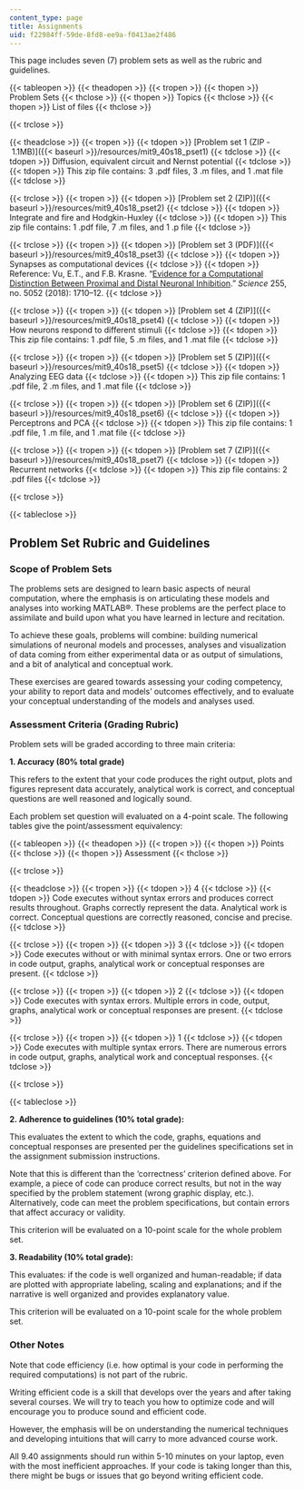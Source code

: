 ```yaml
---
content_type: page
title: Assignments
uid: f22984ff-59de-8fd8-ee9a-f0413ae2f486
---
```


This page includes seven (7) problem sets as well as the rubric and guidelines.

{{< tableopen >}}
{{< theadopen >}}
{{< tropen >}}
{{< thopen >}}
Problem Sets
{{< thclose >}}
{{< thopen >}}
Topics
{{< thclose >}}
{{< thopen >}}
List of files
{{< thclose >}}

{{< trclose >}}

{{< theadclose >}}
{{< tropen >}}
{{< tdopen >}}
[Problem set 1 (ZIP - 1.1MB)]({{< baseurl >}}/resources/mit9_40s18_pset1)
{{< tdclose >}}
{{< tdopen >}}
Diffusion, equivalent circuit and Nernst potential
{{< tdclose >}}
{{< tdopen >}}
This zip file contains: 3 .pdf files, 3 .m files, and 1 .mat file
{{< tdclose >}}

{{< trclose >}}
{{< tropen >}}
{{< tdopen >}}
[Problem set 2 (ZIP)]({{< baseurl >}}/resources/mit9_40s18_pset2)
{{< tdclose >}}
{{< tdopen >}}
Integrate and fire and Hodgkin-Huxley
{{< tdclose >}}
{{< tdopen >}}
This zip file contains: 1 .pdf file, 7 .m files, and 1 .p file
{{< tdclose >}}

{{< trclose >}}
{{< tropen >}}
{{< tdopen >}}
[Problem set 3 (PDF)]({{< baseurl >}}/resources/mit9_40s18_pset3)
{{< tdclose >}}
{{< tdopen >}}
Synapses as computational devices
{{< tdclose >}}
{{< tdopen >}}
Reference: Vu, E.T., and F.B. Krasne. “[Evidence for a Computational Distinction Between Proximal and Distal Neuronal Inhibition](https://science.sciencemag.org/content/255/5052/1710).” _Science_ 255, no. 5052 (2018): 1710–12.
{{< tdclose >}}

{{< trclose >}}
{{< tropen >}}
{{< tdopen >}}
[Problem set 4 (ZIP)]({{< baseurl >}}/resources/mit9_40s18_pset4)
{{< tdclose >}}
{{< tdopen >}}
How neurons respond to different stimuli
{{< tdclose >}}
{{< tdopen >}}
This zip file contains: 1 .pdf file, 5 .m files, and 1 .mat file
{{< tdclose >}}

{{< trclose >}}
{{< tropen >}}
{{< tdopen >}}
[Problem set 5 (ZIP)]({{< baseurl >}}/resources/mit9_40s18_pset5)
{{< tdclose >}}
{{< tdopen >}}
Analyzing EEG data
{{< tdclose >}}
{{< tdopen >}}
This zip file contains: 1 .pdf file, 2 .m files, and 1 .mat file
{{< tdclose >}}

{{< trclose >}}
{{< tropen >}}
{{< tdopen >}}
[Problem set 6 (ZIP)]({{< baseurl >}}/resources/mit9_40s18_pset6)
{{< tdclose >}}
{{< tdopen >}}
Perceptrons and PCA
{{< tdclose >}}
{{< tdopen >}}
This zip file contains: 1 .pdf file, 1 .m file, and 1 .mat file
{{< tdclose >}}

{{< trclose >}}
{{< tropen >}}
{{< tdopen >}}
[Problem set 7 (ZIP)]({{< baseurl >}}/resources/mit9_40s18_pset7)
{{< tdclose >}}
{{< tdopen >}}
Recurrent networks
{{< tdclose >}}
{{< tdopen >}}
This zip file contains: 2 .pdf files
{{< tdclose >}}

{{< trclose >}}

{{< tableclose >}}

Problem Set Rubric and Guidelines
---------------------------------

### Scope of Problem Sets

The problems sets are designed to learn basic aspects of neural computation, where the emphasis is on articulating these models and analyses into working MATLAB®. These problems are the perfect place to assimilate and build upon what you have learned in lecture and recitation.

To achieve these goals, problems will combine: building numerical simulations of neuronal models and processes, analyses and visualization of data coming from either experimental data or as output of simulations, and a bit of analytical and conceptual work.

These exercises are geared towards assessing your coding competency, your ability to report data and models’ outcomes effectively, and to evaluate your conceptual understanding of the models and analyses used.

### Assessment Criteria (Grading Rubric)

Problem sets will be graded according to three main criteria:

**1\. Accuracy (80% total grade)**

This refers to the extent that your code produces the right output, plots and figures represent data accurately, analytical work is correct, and conceptual questions are well reasoned and logically sound.

Each problem set question will evaluated on a 4-point scale. The following tables give the point/assessment equivalency:

{{< tableopen >}}
{{< theadopen >}}
{{< tropen >}}
{{< thopen >}}
Points
{{< thclose >}}
{{< thopen >}}
Assessment
{{< thclose >}}

{{< trclose >}}

{{< theadclose >}}
{{< tropen >}}
{{< tdopen >}}
4
{{< tdclose >}}
{{< tdopen >}}
Code executes without syntax errors and produces correct results throughout. Graphs correctly represent the data. Analytical work is correct. Conceptual questions are correctly reasoned, concise and precise.
{{< tdclose >}}

{{< trclose >}}
{{< tropen >}}
{{< tdopen >}}
3
{{< tdclose >}}
{{< tdopen >}}
Code executes without or with minimal syntax errors. One or two errors in code output, graphs, analytical work or conceptual responses are present.
{{< tdclose >}}

{{< trclose >}}
{{< tropen >}}
{{< tdopen >}}
2
{{< tdclose >}}
{{< tdopen >}}
Code executes with syntax errors. Multiple errors in code, output, graphs, analytical work or conceptual responses are present.
{{< tdclose >}}

{{< trclose >}}
{{< tropen >}}
{{< tdopen >}}
1
{{< tdclose >}}
{{< tdopen >}}
Code executes with multiple syntax errors. There are numerous errors in code output, graphs, analytical work and conceptual responses.
{{< tdclose >}}

{{< trclose >}}

{{< tableclose >}}
  
**2\. Adherence to guidelines (10% total grade):**

This evaluates the extent to which the code, graphs, equations and conceptual responses are presented per the guidelines specifications set in the assignment submission instructions.

Note that this is different than the ‘correctness’ criterion defined above. For example, a piece of code can produce correct results, but not in the way specified by the problem statement (wrong graphic display, etc.). Alternatively, code can meet the problem specifications, but contain errors that affect accuracy or validity.

This criterion will be evaluated on a 10-point scale for the whole problem set.

**3\. Readability (10% total grade):**

This evaluates: if the code is well organized and human-readable; if data are plotted with appropriate labeling, scaling and explanations; and if the narrative is well organized and provides explanatory value.

This criterion will be evaluated on a 10-point scale for the whole problem set.

### Other Notes

Note that code efficiency (i.e. how optimal is your code in performing the required computations) is not part of the rubric.

Writing efficient code is a skill that develops over the years and after taking several courses. We will try to teach you how to optimize code and will encourage you to produce sound and efficient code.

However, the emphasis will be on understanding the numerical techniques and developing intuitions that will carry to more advanced course work.

All 9.40 assignments should run within 5-10 minutes on your laptop, even with the most inefficient approaches. If your code is taking longer than this, there might be bugs or issues that go beyond writing efficient code.